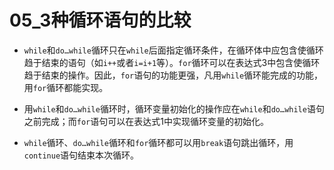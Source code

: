 # 05_3种循环语句的比较

- `while`和`do…while`循环只在`while`后面指定循环条件，在循环体中应包含使循环趋于结束的语句（如`i++`或者`i=i+1`等）。`for`循环可以在表达式3中包含使循环趋于结束的操作。因此，`for`语句的功能更强，凡用`while`循环能完成的功能，用`for`循环都能实现。

- 用`while`和`do…while`循环时，循环变量初始化的操作应在`while`和`do…while`语句之前完成；而`for`语句可以在表达式1中实现循环变量的初始化。

- `while`循环、`do…while`循环和`for`循环都可以用`break`语句跳出循环，用`continue`语句结束本次循环。